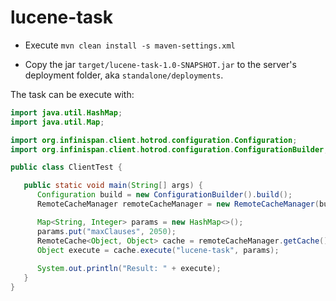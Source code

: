 # lucene-task

* Execute ```mvn clean install -s maven-settings.xml```

* Copy the jar ```target/lucene-task-1.0-SNAPSHOT.jar``` to the server's deployment folder, aka ```standalone/deployments```.

The task can be execute with:

```java
import java.util.HashMap;
import java.util.Map;

import org.infinispan.client.hotrod.configuration.Configuration;
import org.infinispan.client.hotrod.configuration.ConfigurationBuilder;

public class ClientTest {

   public static void main(String[] args) {
      Configuration build = new ConfigurationBuilder().build();
      RemoteCacheManager remoteCacheManager = new RemoteCacheManager(build);

      Map<String, Integer> params = new HashMap<>();
      params.put("maxClauses", 2050);
      RemoteCache<Object, Object> cache = remoteCacheManager.getCache();
      Object execute = cache.execute("lucene-task", params);
      
      System.out.println("Result: " + execute);
   }
}

```
